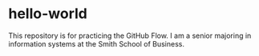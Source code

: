 # hello-world
This repository is for practicing the GitHub Flow.
I am a senior majoring in information systems at the Smith School of Business.
